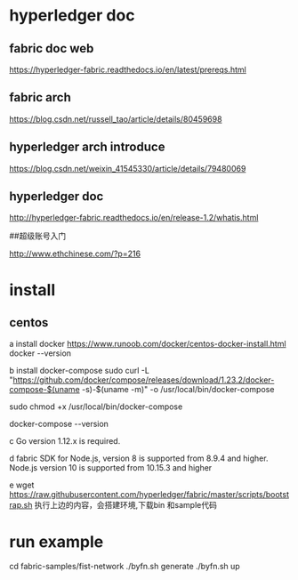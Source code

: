 

# hyperledger doc

## fabric doc web
https://hyperledger-fabric.readthedocs.io/en/latest/prereqs.html


## fabric arch 
https://blog.csdn.net/russell_tao/article/details/80459698

## hyperledger arch introduce
https://blog.csdn.net/weixin_41545330/article/details/79480069

##  hyperledger doc
http://hyperledger-fabric.readthedocs.io/en/release-1.2/whatis.html

##超级账号入门

http://www.ethchinese.com/?p=216


# install

## centos 

a install docker
  https://www.runoob.com/docker/centos-docker-install.html
  docker --version

b install docker-compose
  sudo curl -L "https://github.com/docker/compose/releases/download/1.23.2/docker-compose-$(uname -s)-$(uname -m)" -o /usr/local/bin/docker-compose

  sudo chmod +x /usr/local/bin/docker-compose

  docker-compose --version

c Go version 1.12.x is required.

d fabric SDK for Node.js, version 8 is supported from 8.9.4 and higher. Node.js version 10 is supported from 10.15.3 and higher

e wget https://raw.githubusercontent.com/hyperledger/fabric/master/scripts/bootstrap.sh
  执行上边的内容，会搭建环境,下载bin 和sample代码

# run example

cd fabric-samples/fist-network
./byfn.sh generate
./byfn.sh up


 

